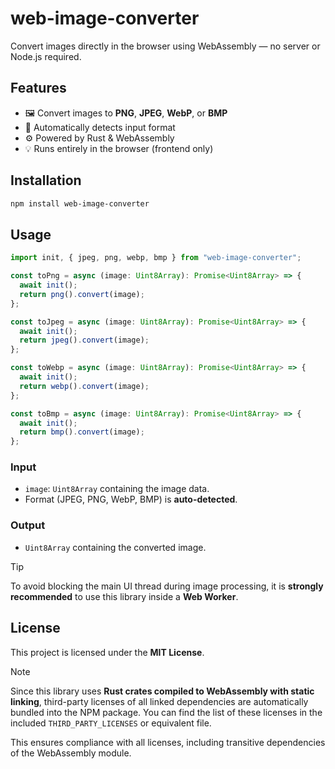 # web-image-converter

Convert images directly in the browser using WebAssembly — no server or Node.js required.

## Features

- 🖼️ Convert images to **PNG**, **JPEG**, **WebP**, or **BMP**
- 🧠 Automatically detects input format
- ⚙️ Powered by Rust & WebAssembly
- 💡 Runs entirely in the browser (frontend only)

## Installation

```bash
npm install web-image-converter
```

## Usage

```ts
import init, { jpeg, png, webp, bmp } from "web-image-converter";

const toPng = async (image: Uint8Array): Promise<Uint8Array> => {
  await init();
  return png().convert(image);
};

const toJpeg = async (image: Uint8Array): Promise<Uint8Array> => {
  await init();
  return jpeg().convert(image);
};

const toWebp = async (image: Uint8Array): Promise<Uint8Array> => {
  await init();
  return webp().convert(image);
};

const toBmp = async (image: Uint8Array): Promise<Uint8Array> => {
  await init();
  return bmp().convert(image);
};
```

### Input

- `image`: `Uint8Array` containing the image data.
- Format (JPEG, PNG, WebP, BMP) is **auto-detected**.

### Output

- `Uint8Array` containing the converted image.

> [!TIP]
> To avoid blocking the main UI thread during image processing, it is **strongly recommended** to use this library inside a **Web Worker**.

## License

This project is licensed under the **MIT License**.

> [!NOTE]
> Since this library uses **Rust crates compiled to WebAssembly with static linking**, third-party licenses of all linked dependencies are automatically bundled into the NPM package.
> You can find the list of these licenses in the included `THIRD_PARTY_LICENSES` or equivalent file.
>
> This ensures compliance with all licenses, including transitive dependencies of the WebAssembly module.
